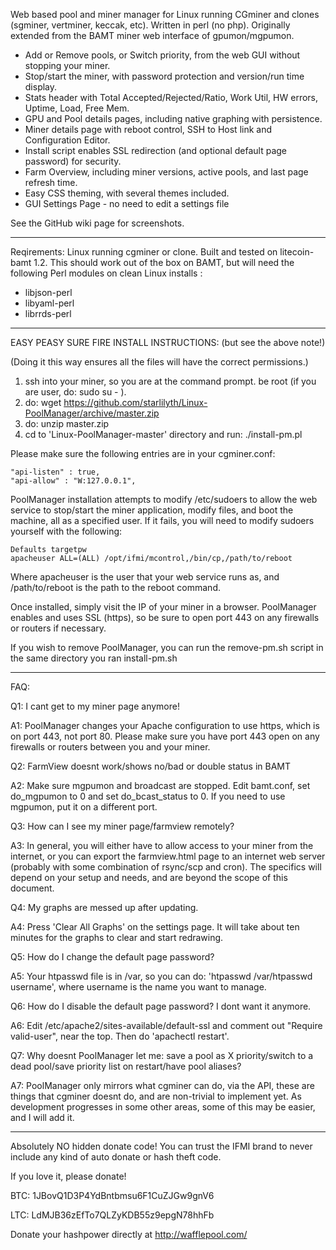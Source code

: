 Web based pool and miner manager for Linux running CGminer and clones (sgminer, vertminer, keccak, etc). Written in perl (no php). 
Originally extended from the BAMT miner web interface of gpumon/mgpumon.

* Add or Remove pools, or Switch priority, from the web GUI without stopping your miner.
* Stop/start the miner, with password protection and version/run time display.
* Stats header with Total Accepted/Rejected/Ratio, Work Util, HW errors, Uptime, Load, Free Mem.
* GPU and Pool details pages, including native graphing with persistence. 
* Miner details page with reboot control, SSH to Host link and Configuration Editor.
* Install script enables SSL redirection (and optional default page password) for security.
* Farm Overview, including miner versions, active pools, and last page refresh time.
* Easy CSS theming, with several themes included. 
* GUI Settings Page - no need to edit a settings file

See the GitHub wiki page for screenshots.

-----

Reqirements: Linux running cgminer or clone. Built and tested on litecoin-bamt 1.2.
This should work out of the box on BAMT, but will need the following Perl modules on clean Linux installs : 

* libjson-perl
* libyaml-perl 
* librrds-perl

------

EASY PEASY SURE FIRE INSTALL INSTRUCTIONS: (but see the above note!)

(Doing it this way ensures all the files will have the correct permissions.)

1. ssh into your miner, so you are at the command prompt. be root (if you are user, do: sudo su - ).
1. do: wget https://github.com/starlilyth/Linux-PoolManager/archive/master.zip
1. do: unzip master.zip
1. cd to 'Linux-PoolManager-master' directory and run: ./install-pm.pl

Please make sure the following entries are in your cgminer.conf:

    "api-listen" : true,
    "api-allow" : "W:127.0.0.1",


PoolManager installation attempts to modify /etc/sudoers to allow the web service to stop/start the miner application, modify files, and boot the machine, all as a specified user. If it fails, you will need to modify sudoers yourself with the following: 

    Defaults targetpw  
    apacheuser ALL=(ALL) /opt/ifmi/mcontrol,/bin/cp,/path/to/reboot

Where apacheuser is the user that your web service runs as, and /path/to/reboot is the path to the reboot command. 

Once installed, simply visit the IP of your miner in a browser. PoolManager enables and uses SSL (https), so be sure to open port 443 on any firewalls or routers if necessary. 

If you wish to remove PoolManager, you can run the remove-pm.sh script in the same directory you ran install-pm.sh

-----

FAQ: 

Q1: I cant get to my miner page anymore! 

A1: PoolManager changes your Apache configuration to use https, which is on port 443, not port 80. Please make sure you have port 443 open on any firewalls or routers between you and your miner. 

Q2: FarmView doesnt work/shows no/bad or double status in BAMT

A2: Make sure mgpumon and broadcast are stopped. Edit bamt.conf, set do_mgpumon to 0 and set do_bcast_status to 0. If you need to use mgpumon, put it on a different port. 

Q3: How can I see my miner page/farmview remotely?

A3: In general, you will either have to allow access to your miner from the internet, or you can export the farmview.html page to an internet web server (probably with some combination of rsync/scp and cron). The specifics will depend on your setup and needs, and are beyond the scope of this document. 

Q4: My graphs are messed up after updating. 

A4: Press 'Clear All Graphs' on the settings page. It will take about ten minutes for the graphs to clear and start redrawing. 

Q5: How do I change the default page password? 

A5: Your htpasswd file is in /var, so you can do: 'htpasswd /var/htpasswd username', where username is the name you want to manage. 

Q6: How do I disable the default page password? I dont want it anymore.  

A6: Edit /etc/apache2/sites-available/default-ssl and comment out "Require valid-user", near the top. Then do 'apachectl restart'. 

Q7: Why doesnt PoolManager let me: save a pool as X priority/switch to a dead pool/save priority list on restart/have pool aliases?

A7: PoolManager only mirrors what cgminer can do, via the API, these are things that cgminer doesnt do, and are non-trivial to implement yet. As development progresses in some other areas, some of this may be easier, and I will add it. 

-----

Absolutely NO hidden donate code! 
You can trust the IFMI brand to never include any kind of auto donate or hash theft code.

If you love it, please donate!

BTC: 1JBovQ1D3P4YdBntbmsu6F1CuZJGw9gnV6

LTC: LdMJB36zEfTo7QLZyKDB55z9epgN78hhFb

Donate your hashpower directly at http://wafflepool.com/
